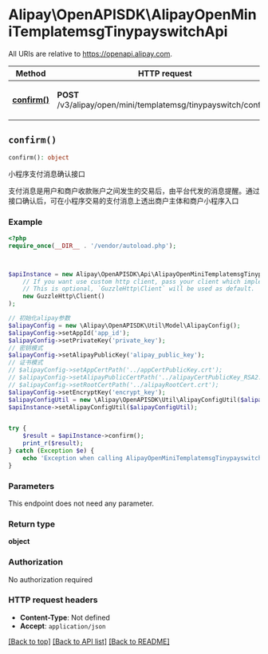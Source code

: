 # Alipay\OpenAPISDK\AlipayOpenMiniTemplatemsgTinypayswitchApi

All URIs are relative to https://openapi.alipay.com.

Method | HTTP request | Description
------------- | ------------- | -------------
[**confirm()**](AlipayOpenMiniTemplatemsgTinypayswitchApi.md#confirm) | **POST** /v3/alipay/open/mini/templatemsg/tinypayswitch/confirm | 小程序支付消息确认接口


## `confirm()`

```php
confirm(): object
```

小程序支付消息确认接口

支付消息是用户和商户收款账户之间发生的交易后，由平台代发的消息提醒。通过接口确认后，可在小程序交易的支付消息上透出商户主体和商户小程序入口

### Example

```php
<?php
require_once(__DIR__ . '/vendor/autoload.php');



$apiInstance = new Alipay\OpenAPISDK\Api\AlipayOpenMiniTemplatemsgTinypayswitchApi(
    // If you want use custom http client, pass your client which implements `GuzzleHttp\ClientInterface`.
    // This is optional, `GuzzleHttp\Client` will be used as default.
    new GuzzleHttp\Client()
);

// 初始化alipay参数
$alipayConfig = new \Alipay\OpenAPISDK\Util\Model\AlipayConfig();
$alipayConfig->setAppId('app_id');
$alipayConfig->setPrivateKey('private_key');
// 密钥模式
$alipayConfig->setAlipayPublicKey('alipay_public_key');
// 证书模式
// $alipayConfig->setAppCertPath('../appCertPublicKey.crt');
// $alipayConfig->setAlipayPublicCertPath('../alipayCertPublicKey_RSA2.crt');
// $alipayConfig->setRootCertPath('../alipayRootCert.crt');
$alipayConfig->setEncryptKey('encrypt_key');
$alipayConfigUtil = new \Alipay\OpenAPISDK\Util\AlipayConfigUtil($alipayConfig);
$apiInstance->setAlipayConfigUtil($alipayConfigUtil);


try {
    $result = $apiInstance->confirm();
    print_r($result);
} catch (Exception $e) {
    echo 'Exception when calling AlipayOpenMiniTemplatemsgTinypayswitchApi->confirm: ', $e->getMessage(), PHP_EOL;
}
```

### Parameters

This endpoint does not need any parameter.

### Return type

**object**

### Authorization

No authorization required

### HTTP request headers

- **Content-Type**: Not defined
- **Accept**: `application/json`

[[Back to top]](#) [[Back to API list]](../../README.md#api-endpoints)
[[Back to README]](../../README.md)
